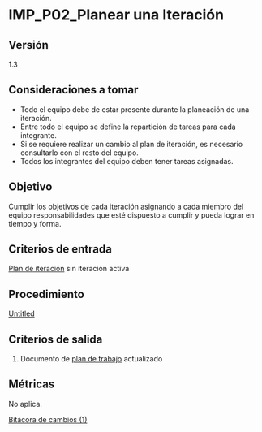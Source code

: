 # IMP_P02_Planear una Iteración

## Versión

1.3

## Consideraciones a tomar[](https://ace-software-development.github.io/Manual-de-Operaciones/docs/FlorImperial/Procesos/P02_Plan%20De%20Iteraci%C3%B3n#consideraciones-a-tomar)

- Todo el equipo debe de estar presente durante la planeación de una iteración.
- Entre todo el equipo se define la repartición de tareas para cada integrante.
- Si se requiere realizar un cambio al plan de iteración, es necesario consultarlo con el resto del equipo.
- Todos los integrantes del equipo deben tener tareas asignadas.

## Objetivo[](https://ace-software-development.github.io/Manual-de-Operaciones/docs/FlorImperial/Procesos/P02_Plan%20De%20Iteraci%C3%B3n#objetivo)

Cumplir los objetivos de cada iteración asignando a cada miembro del equipo responsabilidades que esté dispuesto a cumplir y pueda lograr en tiempo y forma.

## Criterios de entrada[](https://ace-software-development.github.io/Manual-de-Operaciones/docs/FlorImperial/Procesos/P02_Plan%20De%20Iteraci%C3%B3n#criterios-de-entrada)

[Plan de iteración](https://docs.google.com/spreadsheets/d/12pqympH6DC--vGCRUflCs3gt7RABTvSs/edit#gid=1610925487) sin iteración activa

## Procedimiento[](https://ace-software-development.github.io/Manual-de-Operaciones/docs/FlorImperial/Procesos/P02_Plan%20De%20Iteraci%C3%B3n#procedimiento)

[Untitled](IMP_P02_Planear%20una%20Iteracio%CC%81n%20ed8dbf244e9e4cc6b5c08f8e162744c2/Untitled%20Database%2005c3e81562024211a962d193a8e9f2da.csv)

## Criterios de salida[](https://ace-software-development.github.io/Manual-de-Operaciones/docs/FlorImperial/Procesos/P02_Plan%20De%20Iteraci%C3%B3n#criterios-de-salida)

1) Documento de [plan de trabajo](https://docs.google.com/spreadsheets/d/12pqympH6DC--vGCRUflCs3gt7RABTvSs/edit#gid=1610925487) actualizado

## Métricas[](https://ace-software-development.github.io/Manual-de-Operaciones/docs/FlorImperial/Procesos/P02_Plan%20De%20Iteraci%C3%B3n#m%C3%A9tricas)

No aplica.

[Bitácora de cambios (1)](IMP_P02_Planear%20una%20Iteracio%CC%81n%20ed8dbf244e9e4cc6b5c08f8e162744c2/Bita%CC%81cora%20de%20cambios%20(1)%202f411fb3f5c646879485ab8e96ca630b.csv)